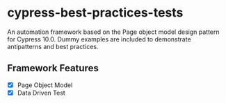 # cypress-best-practices-tests

An automation framework based on the Page object model design pattern for Cypress 10.0. Dummy examples are included to demonstrate antipatterns and best practices.

## Framework Features

- [x] Page Object Model
- [x] Data Driven Test
